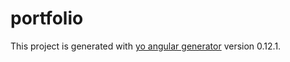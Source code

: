 # portfolio

This project is generated with [yo angular generator](https://github.com/yeoman/generator-angular)
version 0.12.1.